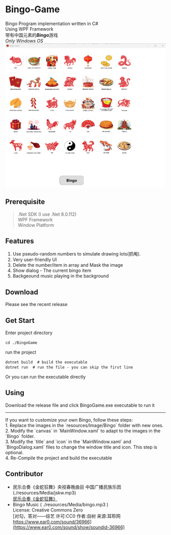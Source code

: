# Bingo-Game
Bingo Program implementation written in C#<br/>
Using WPF Framework<br/>
带有中国元素的***Bingo***游戏<br/>
*Only Windows OS*<br/>
![Showcase](./ScreenShot/Showing.png)


## Prerequisite
> .Net SDK (I use .Net 8.0.112)<br>
> WPF Framework<br>
> Window Platform<br>

## Features
1. Use pseudo-random numbers to simulate drawing lots(抓阄).<br />
2. Very user-friendly UI<br />
3. Delete the number/item in array and Mask the image<br />
4. Show dialog - The current bingo item<br />
5. Backgeound music playing in the background<br />

## Download
Please see the recent release

## Get Start
Enter project directory<br>
```shell
cd ./BingoGame
```
run the project<br>
```shell
dotnet build  # build the executable
dotnet run  # run the file - you can skip the first line
```
Or you can run the executable directly

## Using
Download the release file and click BingoGame.exe executable to run it<br>
<hr>
If you want to customize your own Bingo, follow these steps:<br>
1. Replace the images in the `resources/Image/Bingo` folder with new ones.<br>
2. Modify the `canvas` in `MainWindow.xaml` to adapt to the images in the `Bingo` folder.<br>
3. Modify the `title` and `icon` in the `MainWindow.xaml` and `BingoDialog.xaml` files to change the window title and icon. This step is optional.<br>
4. Re-Compile the project and build the executable<br>

## Contributor
- 民乐合奏《金蛇狂舞》央视春晚曲目 中国广播民族乐团 (./resources/Media/jskw.mp3)<br/>[民乐合奏《金蛇狂舞》](https://www.bilibili.com/video/BV1qkDAYzELJ/)
- Bingo Music ( ./resources/Media/bingo.mp3 )<br>License: Creative Commons Zero<br>[对勾，答对——综艺 许可:CC0 作者:自树 来源:耳聆网 https://www.ear0.com/sound/36966](https://www.ear0.com/sound/show/soundid-36966)
